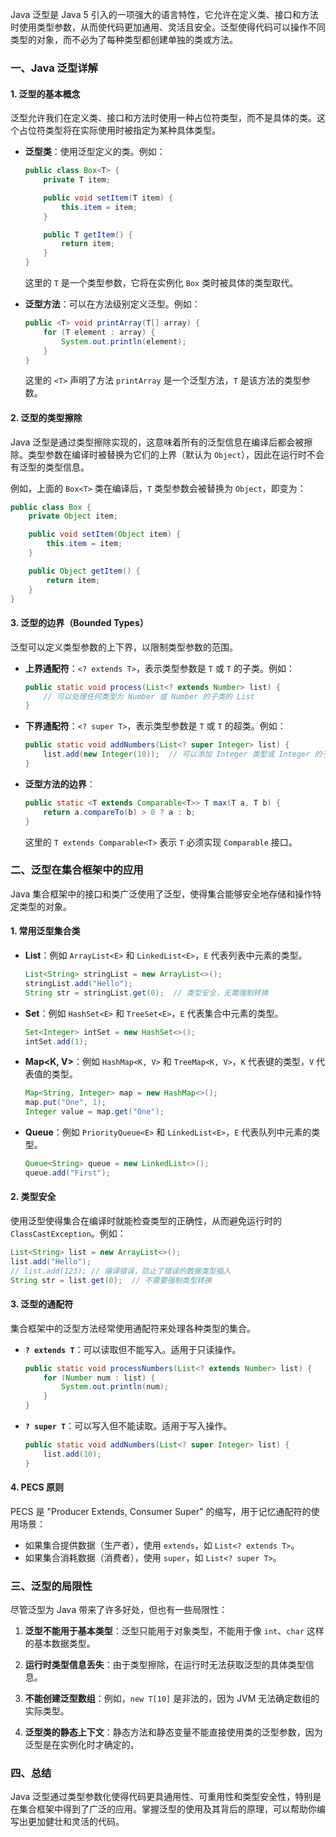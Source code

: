 Java 泛型是 Java 5 引入的一项强大的语言特性，它允许在定义类、接口和方法时使用类型参数，从而使代码更加通用、灵活且安全。泛型使得代码可以操作不同类型的对象，而不必为了每种类型都创建单独的类或方法。

### 一、Java 泛型详解

#### 1. **泛型的基本概念**

泛型允许我们在定义类、接口和方法时使用一种占位符类型，而不是具体的类。这个占位符类型将在实际使用时被指定为某种具体类型。

- **泛型类**：使用泛型定义的类。例如：
  
  ```java
  public class Box<T> {
      private T item;
  
      public void setItem(T item) {
          this.item = item;
      }
  
      public T getItem() {
          return item;
      }
  }
  ```
  
  这里的 `T` 是一个类型参数，它将在实例化 `Box` 类时被具体的类型取代。

- **泛型方法**：可以在方法级别定义泛型。例如：
  
  ```java
  public <T> void printArray(T[] array) {
      for (T element : array) {
          System.out.println(element);
      }
  }
  ```
  
  这里的 `<T>` 声明了方法 `printArray` 是一个泛型方法，`T` 是该方法的类型参数。

#### 2. **泛型的类型擦除**

Java 泛型是通过类型擦除实现的，这意味着所有的泛型信息在编译后都会被擦除。类型参数在编译时被替换为它们的上界（默认为 `Object`），因此在运行时不会有泛型的类型信息。

例如，上面的 `Box<T>` 类在编译后，`T` 类型参数会被替换为 `Object`，即变为：

```java
public class Box {
    private Object item;

    public void setItem(Object item) {
        this.item = item;
    }

    public Object getItem() {
        return item;
    }
}
```

#### 3. **泛型的边界（Bounded Types）**

泛型可以定义类型参数的上下界，以限制类型参数的范围。

- **上界通配符**：`<? extends T>`，表示类型参数是 `T` 或 `T` 的子类。例如：
  
  ```java
  public static void process(List<? extends Number> list) {
      // 可以处理任何类型为 Number 或 Number 的子类的 List
  }
  ```

- **下界通配符**：`<? super T>`，表示类型参数是 `T` 或 `T` 的超类。例如：
  
  ```java
  public static void addNumbers(List<? super Integer> list) {
      list.add(new Integer(10));  // 可以添加 Integer 类型或 Integer 的子类
  }
  ```

- **泛型方法的边界**：
  
  ```java
  public static <T extends Comparable<T>> T max(T a, T b) {
      return a.compareTo(b) > 0 ? a : b;
  }
  ```
  
  这里的 `T extends Comparable<T>` 表示 `T` 必须实现 `Comparable` 接口。

### 二、泛型在集合框架中的应用

Java 集合框架中的接口和类广泛使用了泛型，使得集合能够安全地存储和操作特定类型的对象。

#### 1. **常用泛型集合类**

- **List<E>**：例如 `ArrayList<E>` 和 `LinkedList<E>`，`E` 代表列表中元素的类型。
  
  ```java
  List<String> stringList = new ArrayList<>();
  stringList.add("Hello");
  String str = stringList.get(0);  // 类型安全，无需强制转换
  ```

- **Set<E>**：例如 `HashSet<E>` 和 `TreeSet<E>`，`E` 代表集合中元素的类型。
  
  ```java
  Set<Integer> intSet = new HashSet<>();
  intSet.add(1);
  ```

- **Map<K, V>**：例如 `HashMap<K, V>` 和 `TreeMap<K, V>`，`K` 代表键的类型，`V` 代表值的类型。
  
  ```java
  Map<String, Integer> map = new HashMap<>();
  map.put("One", 1);
  Integer value = map.get("One");
  ```

- **Queue<E>**：例如 `PriorityQueue<E>` 和 `LinkedList<E>`，`E` 代表队列中元素的类型。
  
  ```java
  Queue<String> queue = new LinkedList<>();
  queue.add("First");
  ```

#### 2. **类型安全**

使用泛型使得集合在编译时就能检查类型的正确性，从而避免运行时的 `ClassCastException`。例如：

```java
List<String> list = new ArrayList<>();
list.add("Hello");
// list.add(123); // 编译错误，防止了错误的数据类型插入
String str = list.get(0);  // 不需要强制类型转换
```

#### 3. **泛型的通配符**

集合框架中的泛型方法经常使用通配符来处理各种类型的集合。

- **`? extends T`**：可以读取但不能写入。适用于只读操作。
  
  ```java
  public static void processNumbers(List<? extends Number> list) {
      for (Number num : list) {
          System.out.println(num);
      }
  }
  ```

- **`? super T`**：可以写入但不能读取。适用于写入操作。
  
  ```java
  public static void addNumbers(List<? super Integer> list) {
      list.add(10);
  }
  ```

#### 4. **PECS 原则**

PECS 是 "Producer Extends, Consumer Super" 的缩写，用于记忆通配符的使用场景：

- 如果集合提供数据（生产者），使用 `extends`，如 `List<? extends T>`。
- 如果集合消耗数据（消费者），使用 `super`，如 `List<? super T>`。

### 三、泛型的局限性

尽管泛型为 Java 带来了许多好处，但也有一些局限性：

1. **泛型不能用于基本类型**：泛型只能用于对象类型，不能用于像 `int`、`char` 这样的基本数据类型。

2. **运行时类型信息丢失**：由于类型擦除，在运行时无法获取泛型的具体类型信息。

3. **不能创建泛型数组**：例如，`new T[10]` 是非法的，因为 JVM 无法确定数组的实际类型。

4. **泛型类的静态上下文**：静态方法和静态变量不能直接使用类的泛型参数，因为泛型是在实例化时才确定的。

### 四、总结

Java 泛型通过类型参数化使得代码更具通用性、可重用性和类型安全性，特别是在集合框架中得到了广泛的应用。掌握泛型的使用及其背后的原理，可以帮助你编写出更加健壮和灵活的代码。